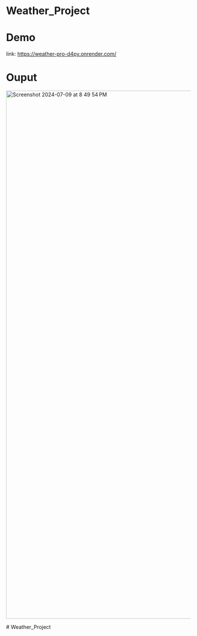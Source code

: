 
# Weather_Project
# Demo
  link: https://weather-pro-d4py.onrender.com/
# Ouput 


<img width="1440" alt="Screenshot 2024-07-09 at 8 49 54 PM" src="https://github.com/jaychinche/Weather_Project/assets/94739010/e05e9b0c-8412-4435-a929-c8e6df26bede">

#   W e a t h e r _ P r o j e c t  
 